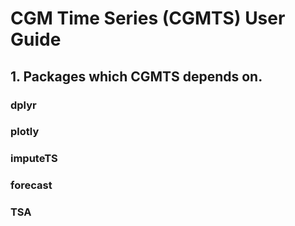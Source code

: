 # CGM Time Series (CGMTS) User Guide
## 1.	Packages which CGMTS depends on.
### dplyr
### plotly
### imputeTS
### forecast
### TSA

